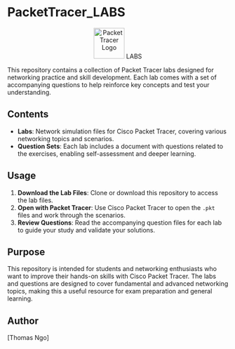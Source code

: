 # PacketTracer_LABS
<p align="center">
  <img src="https://upload.wikimedia.org/wikipedia/en/d/dc/Cisco_Packet_Tracer_Icon.png" width="70" alt="Packet Tracer Logo"> LABS
</p>


This repository contains a collection of Packet Tracer labs designed for networking practice and skill development. Each lab comes with a set of accompanying questions to help reinforce key concepts and test your understanding.

## Contents

- **Labs**: Network simulation files for Cisco Packet Tracer, covering various networking topics and scenarios.
- **Question Sets**: Each lab includes a document with questions related to the exercises, enabling self-assessment and deeper learning.

## Usage

1. **Download the Lab Files**: Clone or download this repository to access the lab files.
2. **Open with Packet Tracer**: Use Cisco Packet Tracer to open the `.pkt` files and work through the scenarios.
3. **Review Questions**: Read the accompanying question files for each lab to guide your study and validate your solutions.

## Purpose

This repository is intended for students and networking enthusiasts who want to improve their hands-on skills with Cisco Packet Tracer. The labs and questions are designed to cover fundamental and advanced networking topics, making this a useful resource for exam preparation and general learning.

## Author

[Thomas Ngo]
